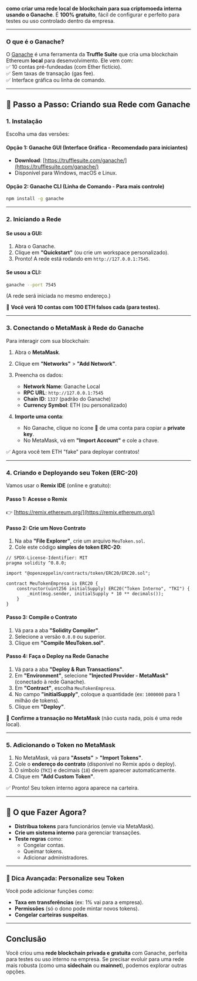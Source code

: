 **como criar uma rede local de blockchain para sua criptomoeda interna usando o Ganache**. É **100% gratuito**, fácil de configurar e perfeito para testes ou uso controlado dentro da empresa.  

---

### **O que é o Ganache?**  
O [Ganache](https://trufflesuite.com/ganache/) é uma ferramenta da **Truffle Suite** que cria uma blockchain Ethereum **local** para desenvolvimento. Ele vem com:  
✅ 10 contas pré-fundeadas (com Ether fictício).  
✅ Sem taxas de transação (gas fee).  
✅ Interface gráfica ou linha de comando.  

---

## **📝 Passo a Passo: Criando sua Rede com Ganache**  

### **1. Instalação**  
Escolha uma das versões:  

#### **Opção 1: Ganache GUI (Interface Gráfica - Recomendado para iniciantes)**  
- **Download**: [https://trufflesuite.com/ganache/](https://trufflesuite.com/ganache/)  
- Disponível para Windows, macOS e Linux.  

#### **Opção 2: Ganache CLI (Linha de Comando - Para mais controle)**  
```bash
npm install -g ganache
```

---

### **2. Iniciando a Rede**  
#### **Se usou a GUI:**  
1. Abra o Ganache.  
2. Clique em **"Quickstart"** (ou crie um workspace personalizado).  
3. Pronto! A rede está rodando em `http://127.0.0.1:7545`.  

#### **Se usou a CLI:**  
```bash
ganache --port 7545
```
(A rede será iniciada no mesmo endereço.)  

🔹 **Você verá 10 contas com 100 ETH falsos cada (para testes).**  

---

### **3. Conectando o MetaMask à Rede do Ganache**  
Para interagir com sua blockchain:  
1. Abra o **MetaMask**.  
2. Clique em **"Networks"** > **"Add Network"**.  
3. Preencha os dados:  
   - **Network Name**: Ganache Local  
   - **RPC URL**: `http://127.0.0.1:7545`  
   - **Chain ID**: `1337` (padrão do Ganache)  
   - **Currency Symbol**: ETH (ou personalizado)  

4. **Importe uma conta**:  
   - No Ganache, clique no ícone 🔑 de uma conta para copiar a **private key**.  
   - No MetaMask, vá em **"Import Account"** e cole a chave.  

✅ Agora você tem ETH "fake" para deployar contratos!  

---

### **4. Criando e Deployando seu Token (ERC-20)**  
Vamos usar o **Remix IDE** (online e gratuito):  

#### **Passo 1: Acesse o Remix**  
👉 [https://remix.ethereum.org/](https://remix.ethereum.org/)  

#### **Passo 2: Crie um Novo Contrato**  
1. Na aba **"File Explorer"**, crie um arquivo `MeuToken.sol`.  
2. Cole este código **simples de token ERC-20**:  

```solidity
// SPDX-License-Identifier: MIT
pragma solidity ^0.8.0;

import "@openzeppelin/contracts/token/ERC20/ERC20.sol";

contract MeuTokenEmpresa is ERC20 {
    constructor(uint256 initialSupply) ERC20("Token Interno", "TKI") {
        _mint(msg.sender, initialSupply * 10 ** decimals());
    }
}
```

#### **Passo 3: Compile o Contrato**  
1. Vá para a aba **"Solidity Compiler"**.  
2. Selecione a versão `0.8.0` ou superior.  
3. Clique em **"Compile MeuToken.sol"**.  

#### **Passo 4: Faça o Deploy na Rede Ganache**  
1. Vá para a aba **"Deploy & Run Transactions"**.  
2. Em **"Environment"**, selecione **"Injected Provider - MetaMask"** (conectado à rede Ganache).  
3. Em **"Contract"**, escolha `MeuTokenEmpresa`.  
4. No campo **"initialSupply"**, coloque a quantidade (ex: `1000000` para 1 milhão de tokens).  
5. Clique em **"Deploy"**.  

🔹 **Confirme a transação no MetaMask** (não custa nada, pois é uma rede local).  

---

### **5. Adicionando o Token no MetaMask**  
1. No MetaMask, vá para **"Assets"** > **"Import Tokens"**.  
2. Cole o **endereço do contrato** (disponível no Remix após o deploy).  
3. O símbolo (`TKI`) e decimais (`18`) devem aparecer automaticamente.  
4. Clique em **"Add Custom Token"**.  

✅ Pronto! Seu token interno agora aparece na carteira.  

---

## **🚀 O que Fazer Agora?**  
- **Distribua tokens** para funcionários (envie via MetaMask).  
- **Crie um sistema interno** para gerenciar transações.  
- **Teste regras** como:  
  - Congelar contas.  
  - Queimar tokens.  
  - Adicionar administradores.  

---

### **🔎 Dica Avançada: Personalize seu Token**  
Você pode adicionar funções como:  
- **Taxa em transferências** (ex: 1% vai para a empresa).  
- **Permissões** (só o dono pode mintar novos tokens).  
- **Congelar carteiras suspeitas**.  

---

## **Conclusão**  
Você criou uma **rede blockchain privada e gratuita** com Ganache, perfeita para testes ou uso interno na empresa. Se precisar evoluir para uma rede mais robusta (como uma **sidechain** ou **mainnet**), podemos explorar outras opções.  


